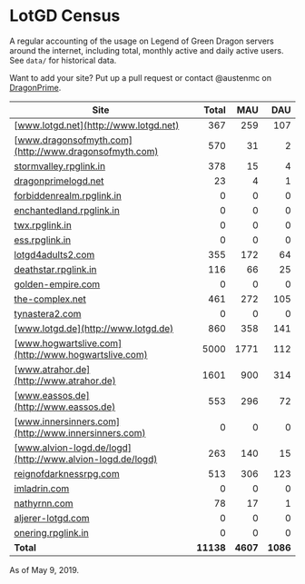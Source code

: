 # LotGD Census
A regular accounting of the usage on Legend of Green Dragon servers around the internet, including total, monthly active and daily active users. See `data/` for historical data.

Want to add your site? Put up a pull request or contact @austenmc on [DragonPrime](http://dragonprime.net).


Site | Total | MAU | DAU
--- | ---:| ---:| ---:
[www.lotgd.net](http://www.lotgd.net)|367|259|107
[www.dragonsofmyth.com](http://www.dragonsofmyth.com)|570|31|2
[stormvalley.rpglink.in](http://stormvalley.rpglink.in)|378|15|4
[dragonprimelogd.net](http://dragonprimelogd.net)|23|4|1
[forbiddenrealm.rpglink.in](http://forbiddenrealm.rpglink.in)|0|0|0
[enchantedland.rpglink.in](http://enchantedland.rpglink.in)|0|0|0
[twx.rpglink.in](http://twx.rpglink.in)|0|0|0
[ess.rpglink.in](http://ess.rpglink.in)|0|0|0
[lotgd4adults2.com](http://lotgd4adults2.com)|355|172|64
[deathstar.rpglink.in](http://deathstar.rpglink.in)|116|66|25
[golden-empire.com](http://golden-empire.com)|0|0|0
[the-complex.net](http://the-complex.net)|461|272|105
[tynastera2.com](http://tynastera2.com)|0|0|0
[www.lotgd.de](http://www.lotgd.de)|860|358|141
[www.hogwartslive.com](http://www.hogwartslive.com)|5000|1771|112
[www.atrahor.de](http://www.atrahor.de)|1601|900|314
[www.eassos.de](http://www.eassos.de)|553|296|72
[www.innersinners.com](http://www.innersinners.com)|0|0|0
[www.alvion-logd.de/logd](http://www.alvion-logd.de/logd)|263|140|15
[reignofdarknessrpg.com](http://reignofdarknessrpg.com)|513|306|123
[imladrin.com](http://imladrin.com)|0|0|0
[nathyrnn.com](http://nathyrnn.com)|78|17|1
[aljerer-lotgd.com](http://aljerer-lotgd.com)|0|0|0
[onering.rpglink.in](http://onering.rpglink.in)|0|0|0
**Total**|**11138**|**4607**|**1086**

As of May 9, 2019.
